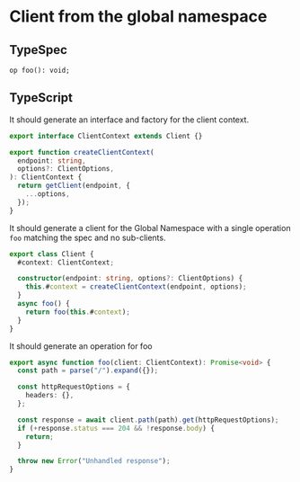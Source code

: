 # Client from the global namespace

## TypeSpec

```tsp
op foo(): void;
```

## TypeScript

It should generate an interface and factory for the client context.

```ts src/api/clientContext.ts interface ClientContext
export interface ClientContext extends Client {}
```

```ts src/api/clientContext.ts function createClientContext
export function createClientContext(
  endpoint: string,
  options?: ClientOptions,
): ClientContext {
  return getClient(endpoint, {
    ...options,
  });
}
```

It should generate a client for the Global Namespace with a single operation `foo` matching the spec and no sub-clients.

```ts src/client.ts class Client
export class Client {
  #context: ClientContext;

  constructor(endpoint: string, options?: ClientOptions) {
    this.#context = createClientContext(endpoint, options);
  }
  async foo() {
    return foo(this.#context);
  }
}
```

It should generate an operation for foo

```ts src/api/clientOperations.ts function foo
export async function foo(client: ClientContext): Promise<void> {
  const path = parse("/").expand({});

  const httpRequestOptions = {
    headers: {},
  };

  const response = await client.path(path).get(httpRequestOptions);
  if (+response.status === 204 && !response.body) {
    return;
  }

  throw new Error("Unhandled response");
}
```
